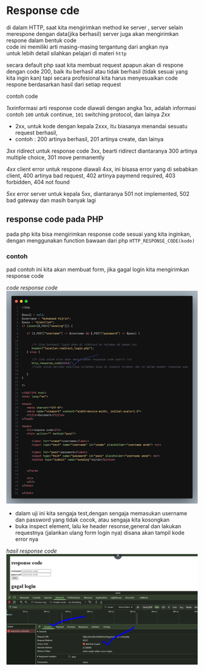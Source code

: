 # Response cde

di dalam HTTP, saat kita mengirimkan method ke server , server selain merespone dengan data(jika berhasil) server juga akan mengirimkan respone dalam bentuk code  
code ini memiliki arti masing-masing tergantung dari angkan nya  
untuk lebih detail silahkan pelajari di materi `http`  


secara default php saat kita membuat request apapun akan di respone dengan code 200, baik itu berhasil atau tidak berhasil (tidak sesuai yang kita ingin kan) 
tapi secara profesional kita harus menyesuaikan code respone berdasarkan hasil dari setiap request  

contoh code  

*1xx*informasi
arti response code diawali dengan angka 1xx, adalah informasi contoh `100` untuk continue, `101` switching protocol, dan lainya 
*2xx*
- 2xx, untuk kode dengan kepala 2xxx, itu biasanya menandai sesuatu request berhasil, 
- contoh : 200 artinya berhasil, 201 artinya create, dan lainya 
  
*3xx* ridirect
untuk response code 3xx, bearti ridirect diantaranya 300 artinya multiple choice, 301 move permanently

*4xx* client error
untuk respone diawali 4xx, ini bisasa error yang di sebabkan client, 400 artinya bad request, 402 artinya paymend required, 403 forbidden, 404 not found

*5xx* error server
untuk kepala 5xx, diantaranya 501 not implemented, 502 bad gateway dan masih banyak lagi



## response code pada PHP
pada php kita bisa mengirimkan response code sesuai yang kita inginkan, dengan menggunakan function bawaan dari php `HTTP_RESPONSE_CODE(kode)`


### contoh
pad contoh ini kita akan membuat form, jika gagal login kita mengirimkan response code  

*code response code* 
![response code](/foto/code_response_code.png)

- dalam uji ini kita sengaja test,dengan sengaja memasukan username dan password yang tidak cocok, atau sengaja kita kosongkan  
- buka inspect element, lalu ke header resonse,general dan lakukan requestnya (jalankan ulang form login nya)  disana akan tampil kode error nya

*hasil response code*  
![hasil response code](/foto/response_code_hasil.JPG)